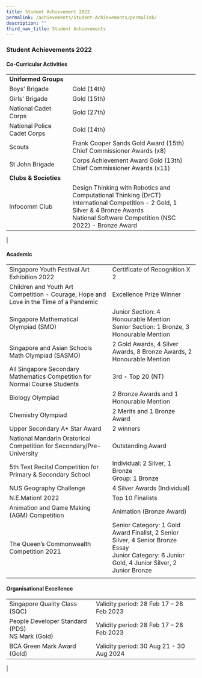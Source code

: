 ```yaml
---
title: Student Achievement 2022
permalink: /achievements/Student-Achievements/permalink/
description: ""
third_nav_title: Student Achievements
---
```

### **Student Achievements 2022**

#### **Co-Curricular Activities**

|  |  |
|---|---|
**Uniformed Groups** | |
| Boys' Brigade | Gold (14th) |
| Girls' Brigade | Gold (15th) |
| National Cadet Corps | Gold (27th) |
| National Police Cadet Corps | Gold (14th) |
Scouts | Frank Cooper Sands Gold Award (15th) <br> Chief Commissioner Awards (x8) |
St John Brigade | Corps Achievement Award Gold (13th) <br> Chief Commissioner Awards (x11) |
**Clubs & Societies** ||
Infocomm Club | Design Thinking with Robotics and Computational Thinking (DrCT) <br> International Competition - 2 Gold, 1 Silver & 4 Bronze Awards <br> National Software Competition (NSC 2022) - Bronze Award |
|


#### **Academic**

|  |  |
|---|---|
| Singapore Youth Festival Art Exhibition 2022 | Certificate of Recognition X 2 |
Children and Youth Art Competition - Courage, Hope and Love in the Time of a Pandemic | Excellence Prize Winner | 
Singapore Mathematical Olympiad (SMO) | Junior Section: 4 Honourable Mention <br> Senior Section: 1 Bronze, 3 Honourable Mention | 
Singapore and Asian Schools Math Olympiad (SASMO) | 2 Gold Awards, 4 Silver Awards, 8 Bronze Awards, 2 Honourable Mention | 
All Singapore Secondary Mathematics Competition for Normal Course Students | 3rd - Top 20 (NT)| 
Biology Olympiad | 2 Bronze Awards and 1 Honourable Mention
Chemistry Olympiad | 2 Merits and 1 Bronze Award |
Upper Secondary A* Star Award | 2 winners | 
National Mandarin Oratorical Competition for Secondary/Pre-University | Outstanding Award |
5th Text Recital Competition  for Primary & Secondary School | Individual: 2 Silver, 1 Bronze <br> Group: 1 Bronze
NUS Geography Challenge | 4 Silver Awards (Individual) | 
N.E.Mation! 2022 | Top 10 Finalists |
Animation and Game Making (AGM) Competition | Animation (Bronze Award) | 
The Queen’s Commonwealth Competition 2021 |  Senior Category: 1 Gold Award Finalist, 2 Senior Silver, 4 Senior Bronze Essay <br> Junior Category: 6 Junior Gold, 4 Junior Silver, 2 Junior Bronze
|  |  |

#### **Organisational Excellence**

|  |  |
|---|---|
|Singapore Quality Class (SQC) | Validity period: 28 Feb 17 – 28 Feb 2023 | 
People Developer Standard (PDS) <br> NS Mark (Gold)| Validity period: 28 Feb 17 – 28 Feb 2023 | 
BCA Green Mark Award (Gold) | Validity period: 30 Aug 21 - 30 Aug 2024 |
|